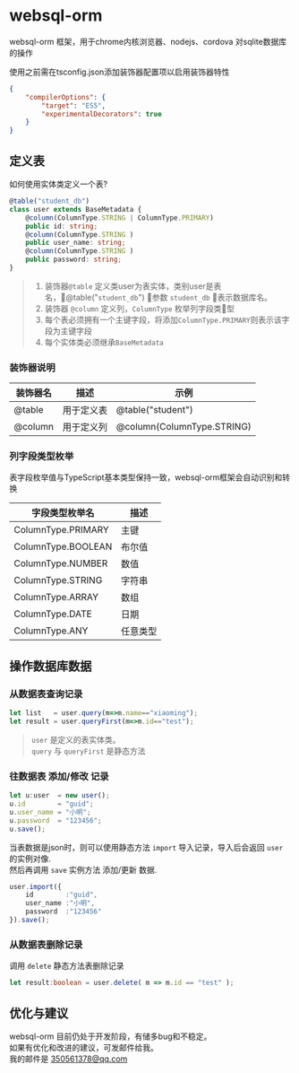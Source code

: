 # websql-orm

websql-orm 框架，用于chrome内核浏览器、nodejs、cordova 对sqlite数据库的操作

使用之前需在tsconfig.json添加装饰器配置项以启用装饰器特性

``` json
{
    "compilerOptions": {
        "target": "ES5",
        "experimentalDecorators": true
    }
}
```

## 定义表
如何使用实体类定义一个表?
``` typescript
@table("student_db")
class user extends BaseMetadata {
    @column(ColumnType.STRING | ColumnType.PRIMARY)
    public id: string;
    @column(ColumnType.STRING )
    public user_name: string;
    @column(ColumnType.STRING )
    public password: string;
}
```
> 1) 装饰器`@table` 定义类user为表实体，类别user是表名，@table("`student_db`") 参数 `student_db` 表示数据库名。  
> 2) 装饰器 `@column` 定义列，`ColumnType` 枚举列字段类型  
> 3) 每个表必须拥有一个主键字段，将添加`ColumnType.PRIMARY`则表示该字段为主键字段  
> 4) 每个实体类必须继承`BaseMetadata`

### 装饰器说明

| 装饰器名         | 描述                         | 示例                                      |
|-----------------|-----------------------------|------------------------------------------|
| @table          | 用于定义表                    |  @table("student")                       |
| @column         | 用于定义列                    |  @column(ColumnType.STRING)              |

### 列字段类型枚举

表字段枚举值与TypeScript基本类型保持一致，websql-orm框架会自动识别和转换

| 字段类型枚举名             | 描述                         | 
|-------------------------|-----------------------------|
| ColumnType.PRIMARY      | 主键                         |
| ColumnType.BOOLEAN      | 布尔值                       | 
| ColumnType.NUMBER       | 数值                         |
| ColumnType.STRING       | 字符串                       | 
| ColumnType.ARRAY        | 数组                         |
| ColumnType.DATE         | 日期                         | 
| ColumnType.ANY          | 任意类型                      | 

## 操作数据库数据

### 从数据表查询记录

``` typescript
let list   = user.query(m=>m.name=="xiaoming");
let result = user.queryFirst(m=>m.id=="test");
```
> `user` 是定义的表实体类。  
> `query` 与 `queryFirst` 是静态方法

### 往数据表 添加/修改 记录

``` typescript
let u:user  = new user();
u.id        = "guid";
u.user_name = "小明";
u.password  = "123456";
u.save();
```

当表数据是json时，则可以使用静态方法 `import` 导入记录，导入后会返回 `user` 的实例对像.  
然后再调用 `save` 实例方法 添加/更新 数据.

``` typescript
user.import({
    id        :"guid",
    user_name :"小明",
    password  :"123456"
}).save();

```

### 从数据表删除记录
调用 `delete` 静态方法表删除记录
``` typescript
let result:boolean = user.delete( m => m.id == "test" ); 
```

## 优化与建议
websql-orm 目前仍处于开发阶段，有储多bug和不稳定。  
如果有优化和改进的建议，可发邮件给我。  
我的邮件是 350561378@qq.com